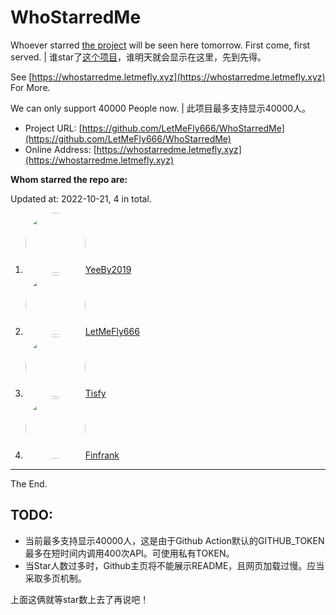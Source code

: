 # WhoStarredMe
Whoever starred [the project](https://github.com/LetMeFly666/WhoStarredMe) will be seen here tomorrow. First come, first served. | 谁star了[这个项目](https://github.com/LetMeFly666/WhoStarredMe)，谁明天就会显示在这里，先到先得。

See [https://whostarredme.letmefly.xyz](https://whostarredme.letmefly.xyz) For More.

We can only support 40000 People now. | 此项目最多支持显示40000人。

+ Project URL: [https://github.com/LetMeFly666/WhoStarredMe](https://github.com/LetMeFly666/WhoStarredMe)
+ Online Address: [https://whostarredme.letmefly.xyz](https://whostarredme.letmefly.xyz)


**Whom starred the repo are:**

<LetMeFly id="LetMeFly_Anchor1_Begin"></LetMeFly>

Updated at: 2022-10-21, 4 in total.

<ol>
    <li><img src="https://avatars.githubusercontent.com/u/55907733?v=4" style="border-radius: 50% !important;" with="96px" height="96px"><a href="https://github.com/YeeBy2019">YeeBy2019</a></li>
    <li><img src="https://avatars.githubusercontent.com/u/56995506?v=4" style="border-radius: 50% !important;" with="96px" height="96px"><a href="https://github.com/LetMeFly666">LetMeFly666</a></li>
    <li><img src="https://avatars.githubusercontent.com/u/88925368?v=4" style="border-radius: 50% !important;" with="96px" height="96px"><a href="https://github.com/Tisfy">Tisfy</a></li>
    <li><img src="https://avatars.githubusercontent.com/u/69671611?v=4" style="border-radius: 50% !important;" with="96px" height="96px"><a href="https://github.com/Finfrank">Finfrank</a></li>
</ol>

<LetMeFly id="LetMeFly_Anchor1_End"></LetMeFly>

---

The End.

## TODO:

+ 当前最多支持显示40000人，这是由于Github Action默认的GITHUB_TOKEN最多在短时间内调用400次API。可使用私有TOKEN。
+ 当Star人数过多时，Github主页将不能展示README，且网页加载过慢。应当采取多页机制。

上面这俩就等star数上去了再说吧！
